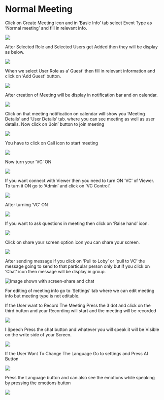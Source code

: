 # Normal Meeting

Click on Create Meeting icon and in ‘Basic Info’ tab select Event Type as ‘Normal meeting’ and fill in relevant info.

![](../../.gitbook/assets/11.png)

After Selected Role and Selected Users get Added then they will be display as below.

![](../../.gitbook/assets/12.png)

When we select User Role as a’ Guest’ then fill in relevant information and click on ‘Add Guest’ button.

![](../../.gitbook/assets/13.png)

After creation of Meeting will be display in notification bar and on calendar.

![](../../.gitbook/assets/14.png)

Click on that meeting notification on calendar will show you ‘Meeting Details’ and ‘User Details’ tab. where you can see meeting as well as user details. Now click on ‘Join’ button to join meeting

![](../../.gitbook/assets/image%20%28141%29.png)

You have to click on Call icon to start meeting

![](../../.gitbook/assets/image%20%28166%29.png)

Now turn your ‘VC’ ON

![](../../.gitbook/assets/image%20%28115%29.png)

If you want connect with Viewer then you need to turn ON ‘VC’ of Viewer. To turn it ON go to ‘Admin’ and click on ‘VC Control’.

![](../../.gitbook/assets/image%20%28223%29.png)

After turning ‘VC’ ON

![](../../.gitbook/assets/image%20%28118%29.png)

If you want to ask questions in meeting then click on ‘Raise hand’ icon.

![](../../.gitbook/assets/image%20%28247%29.png)

Click on share your screen option icon you can share your screen.

![](../../.gitbook/assets/popup_ss.png)

After sending message if you click on ‘Pull to Loby’ or ‘pull to VC’ the message going to send to that particular person only but if you click on ‘Chat’ icon then message will be display in group.

![Image shown with screen-share and chat](../../.gitbook/assets/image%20%28193%29.png)

For editing of meeting info go to ‘Settings’ tab where we can edit meeting info but meeting type is not editable.

If the User want to Record The Meeting Press the 3 dot and click on the third button and your Recording will start and the meeting will be recorded

![](../../.gitbook/assets/image%20%2890%29.png)

I Speech Press the chat button and whatever you will speak it will be Visible on the write side of your Screen.

![](../../.gitbook/assets/image%20%28286%29.png)

If the User Want To Change The Language Go to settings and Press AI Button

![](../../.gitbook/assets/image%20%28119%29.png)

Press the Language button and can also see the emotions while speaking by pressing the emotions button  
  


![](../../.gitbook/assets/image%20%2825%29.png)



